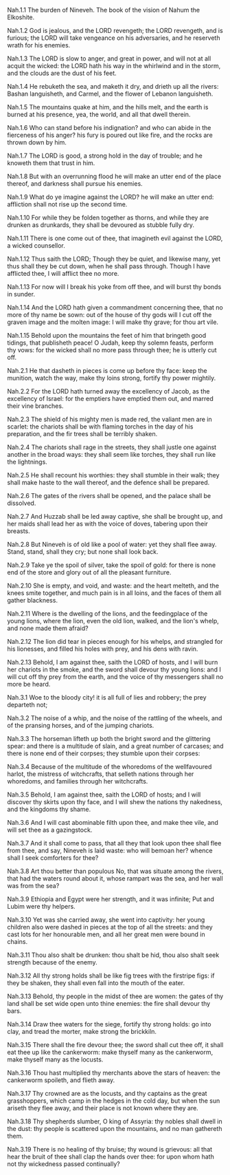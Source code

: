 Nah.1.1 The burden of Nineveh. The book of the vision of Nahum the Elkoshite.

Nah.1.2 God is jealous, and the LORD revengeth; the LORD revengeth, and is furious; the LORD will take vengeance on his adversaries, and he reserveth wrath for his enemies.

Nah.1.3 The LORD is slow to anger, and great in power, and will not at all acquit the wicked: the LORD hath his way in the whirlwind and in the storm, and the clouds are the dust of his feet.

Nah.1.4 He rebuketh the sea, and maketh it dry, and drieth up all the rivers: Bashan languisheth, and Carmel, and the flower of Lebanon languisheth.

Nah.1.5 The mountains quake at him, and the hills melt, and the earth is burned at his presence, yea, the world, and all that dwell therein.

Nah.1.6 Who can stand before his indignation? and who can abide in the fierceness of his anger? his fury is poured out like fire, and the rocks are thrown down by him.

Nah.1.7 The LORD is good, a strong hold in the day of trouble; and he knoweth them that trust in him.

Nah.1.8 But with an overrunning flood he will make an utter end of the place thereof, and darkness shall pursue his enemies.

Nah.1.9 What do ye imagine against the LORD? he will make an utter end: affliction shall not rise up the second time.

Nah.1.10 For while they be folden together as thorns, and while they are drunken as drunkards, they shall be devoured as stubble fully dry.

Nah.1.11 There is one come out of thee, that imagineth evil against the LORD, a wicked counsellor.

Nah.1.12 Thus saith the LORD; Though they be quiet, and likewise many, yet thus shall they be cut down, when he shall pass through. Though I have afflicted thee, I will afflict thee no more.

Nah.1.13 For now will I break his yoke from off thee, and will burst thy bonds in sunder.

Nah.1.14 And the LORD hath given a commandment concerning thee, that no more of thy name be sown: out of the house of thy gods will I cut off the graven image and the molten image: I will make thy grave; for thou art vile.

Nah.1.15 Behold upon the mountains the feet of him that bringeth good tidings, that publisheth peace! O Judah, keep thy solemn feasts, perform thy vows: for the wicked shall no more pass through thee; he is utterly cut off.

Nah.2.1 He that dasheth in pieces is come up before thy face: keep the munition, watch the way, make thy loins strong, fortify thy power mightily.

Nah.2.2 For the LORD hath turned away the excellency of Jacob, as the excellency of Israel: for the emptiers have emptied them out, and marred their vine branches.

Nah.2.3 The shield of his mighty men is made red, the valiant men are in scarlet: the chariots shall be with flaming torches in the day of his preparation, and the fir trees shall be terribly shaken.

Nah.2.4 The chariots shall rage in the streets, they shall justle one against another in the broad ways: they shall seem like torches, they shall run like the lightnings.

Nah.2.5 He shall recount his worthies: they shall stumble in their walk; they shall make haste to the wall thereof, and the defence shall be prepared.

Nah.2.6 The gates of the rivers shall be opened, and the palace shall be dissolved.

Nah.2.7 And Huzzab shall be led away captive, she shall be brought up, and her maids shall lead her as with the voice of doves, tabering upon their breasts.

Nah.2.8 But Nineveh is of old like a pool of water: yet they shall flee away. Stand, stand, shall they cry; but none shall look back.

Nah.2.9 Take ye the spoil of silver, take the spoil of gold: for there is none end of the store and glory out of all the pleasant furniture.

Nah.2.10 She is empty, and void, and waste: and the heart melteth, and the knees smite together, and much pain is in all loins, and the faces of them all gather blackness.

Nah.2.11 Where is the dwelling of the lions, and the feedingplace of the young lions, where the lion, even the old lion, walked, and the lion's whelp, and none made them afraid?

Nah.2.12 The lion did tear in pieces enough for his whelps, and strangled for his lionesses, and filled his holes with prey, and his dens with ravin.

Nah.2.13 Behold, I am against thee, saith the LORD of hosts, and I will burn her chariots in the smoke, and the sword shall devour thy young lions: and I will cut off thy prey from the earth, and the voice of thy messengers shall no more be heard.

Nah.3.1 Woe to the bloody city! it is all full of lies and robbery; the prey departeth not;

Nah.3.2 The noise of a whip, and the noise of the rattling of the wheels, and of the pransing horses, and of the jumping chariots.

Nah.3.3 The horseman lifteth up both the bright sword and the glittering spear: and there is a multitude of slain, and a great number of carcases; and there is none end of their corpses; they stumble upon their corpses:

Nah.3.4 Because of the multitude of the whoredoms of the wellfavoured harlot, the mistress of witchcrafts, that selleth nations through her whoredoms, and families through her witchcrafts.

Nah.3.5 Behold, I am against thee, saith the LORD of hosts; and I will discover thy skirts upon thy face, and I will shew the nations thy nakedness, and the kingdoms thy shame.

Nah.3.6 And I will cast abominable filth upon thee, and make thee vile, and will set thee as a gazingstock.

Nah.3.7 And it shall come to pass, that all they that look upon thee shall flee from thee, and say, Nineveh is laid waste: who will bemoan her? whence shall I seek comforters for thee?

Nah.3.8 Art thou better than populous No, that was situate among the rivers, that had the waters round about it, whose rampart was the sea, and her wall was from the sea?

Nah.3.9 Ethiopia and Egypt were her strength, and it was infinite; Put and Lubim were thy helpers.

Nah.3.10 Yet was she carried away, she went into captivity: her young children also were dashed in pieces at the top of all the streets: and they cast lots for her honourable men, and all her great men were bound in chains.

Nah.3.11 Thou also shalt be drunken: thou shalt be hid, thou also shalt seek strength because of the enemy.

Nah.3.12 All thy strong holds shall be like fig trees with the firstripe figs: if they be shaken, they shall even fall into the mouth of the eater.

Nah.3.13 Behold, thy people in the midst of thee are women: the gates of thy land shall be set wide open unto thine enemies: the fire shall devour thy bars.

Nah.3.14 Draw thee waters for the siege, fortify thy strong holds: go into clay, and tread the morter, make strong the brickkiln.

Nah.3.15 There shall the fire devour thee; the sword shall cut thee off, it shall eat thee up like the cankerworm: make thyself many as the cankerworm, make thyself many as the locusts.

Nah.3.16 Thou hast multiplied thy merchants above the stars of heaven: the cankerworm spoileth, and flieth away.

Nah.3.17 Thy crowned are as the locusts, and thy captains as the great grasshoppers, which camp in the hedges in the cold day, but when the sun ariseth they flee away, and their place is not known where they are.

Nah.3.18 Thy shepherds slumber, O king of Assyria: thy nobles shall dwell in the dust: thy people is scattered upon the mountains, and no man gathereth them.

Nah.3.19 There is no healing of thy bruise; thy wound is grievous: all that hear the bruit of thee shall clap the hands over thee: for upon whom hath not thy wickedness passed continually?


